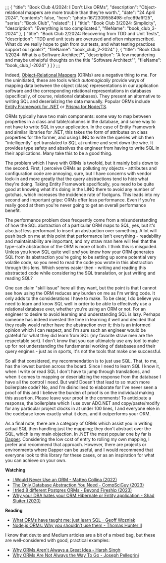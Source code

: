 ;;;
{
	"title": "Book Club 4/2024: I Don't Like ORMs",
	"description": "Object-relational mappers are more trouble than they're worth.",
	"date": "24 April 2024",
	"contents": false,
	"hero": "photo-1672309558498-cfcc89afff25",
	"series": "Book Club",
    "related": [
		{ "title": "Book Club 3/2024: Simplicity", "description": "Everything is too complicated.", "fileName": "book_club_3-2024" },
		{ "title": "Book Club 2/2024: Recovering from TDD and Unit Tests", "description": "TDD and unit tests are overused and often misprescribed. What do we really hope to gain from our tests, and what testing practices support our goals?", "fileName": "book_club_2-2024" },
		{ "title": "Book Club 1/2024: What is a Software Architect?", "description": "A few meandering and maybe unhelpful thoughts on the title \"Software Architect\"", "fileName": "book_club_1-2024" }
	]
}
;;;

Indeed, [Object-Relational Mappers](https://en.wikipedia.org/wiki/Object%E2%80%93relational_mapping) (ORMs) are a negative thing to me. For the uninitiated, these are tools which _automagically_ provide ways of mapping data between the object (class) representations in our application software and the corresponding relational representations in databases (specifically, of course, relational databases). They present an alternative to writing SQL and deserializing the data manually. Popular ORMs include [Entity Framework for .NET](https://learn.microsoft.com/en-us/aspnet/entity-framework) or [Prisma for Node/TS](https://www.prisma.io/orm).

ORMs typically have two main components: some way to map between properties in a class and table/columns in the database, and some way to not have to write SQL in your application. In the case of Entity Framework and similar libraries for .NET, this takes the form of attributes on class properties for the former, and using LINQ to write the queries which then "intelligently" get translated to SQL at runtime and sent down the wire. It provides type safety and absolves the engineer from having to write SQL in their applications. Many take this to be a good thing.

The problem which I have with ORMs is twofold, but it mainly boils down to the second. First, I perceive ORMs as polluting my objects - attributes and configuration code are annoying, sure, but I have concerns with vendor lock-in and more greatly that the query abstractions tend to hide what they're doing. Taking Entity Framework specifically, you need to be quite good at knowing what it's doing in the LINQ there to avoid any number of gotchas, which increases the incidence rate of footguns. This leads into my second and important gripe: ORMs offer less performance. Even if you're really good at them you're never going to get an overall performance benefit.

The performance problem does frequently come from a misunderstanding of how the SQL abstraction of a particular ORM maps to SQL, yes, but it's also _just_ less performant to insert an abstraction over something. A lot will push back on me at this point that performance isn't everything - readability and maintainability are important, and my straw man here will feel that the type-safe abstraction of the ORM is more of both. I think this is misguided. Unless you know SQL quite well _and_ you know how your ORM generates SQL from its abstraction you're going to be setting up some potential very volatile code, so you need to read the code you wrote in this abstraction through this lens. Which seems easier then - writing and reading this abstracted code while considering the SQL translation, or just writing and reading SQL?

One can claim "skill issue" here all they want, but the point is that I cannot see how using the ORM reduces any burden on me as I'm writing code. It only adds to the considerations I have to make. To be clear, I do believe you need to learn and know SQL well in order to be able to effectively use a relational database ever, whether you're using an ORM or not. For an engineer to desire to avoid learning and understanding SQL is lazy. Perhaps someone has indeed invested the time in learning it well and decided that they really would rather have the abstraction over it; this is an informed opinion which I can respect, and I'm sure such an engineer would be grateful for what they did learn from SQL (my favorite straw men are the respectable sort). I don't know that you can ultimately use any tool to make up for not understanding the fundamental working of databases and their query engines - just as in sports, it's not the tools that make one successful.

So all that considered, my recommendation is to just use SQL. That, to me, has the lowest burden across the board. Since I need to learn SQL I know it, when I write or read SQL I don't have to jump through translations, and when it comes to mapping or deserializing the response from the database I have all the control I need. But wait! Doesn't that lead to so much more boilerplate code? No, and I'm disinclined to elaborate for I've never seen a proof of this and I believe the burden of proof is on the individual making this assertion. Please leave your proof in the comments! To anticipate a response, the boilerplate which I use over ADO.NET and copy/paste/modify for any particular project clocks in at under 100 lines, I and everyone else in the codebase know exactly what it does, and it outperforms your ORM.

As a final note, there are a category of ORMs which assist you in writing actual SQL then handling just the mapping; they don't abstract over the SQL, which is my main objection. In .NET the most popular one by far is [Dapper](https://github.com/DapperLib/Dapper). Considering the low cost of entry to rolling my own mapping, I prefer and recommend that approach. However, there are projects or environments where Dapper can be useful, and I would recommend that everyone look to this library for these cases, or as an inspiration for what you can achieve on your own.

**Watching**

* [I Would Never Use an ORM - Matteo Collina (2022)](https://www.youtube.com/watch?v=atABji4xqiI)
* [The Only Database Abstraction You Need - CompSciGuy (2023)](https://www.youtube.com/watch?v=tbfKZy7Y1pc&t=0s)
* [I tried 8 different Postgres ORMs - Beyond Fireship (2023)](https://www.youtube.com/watch?v=4QN1BzxF8wM)
* [Why your DBA hates your ORM Hibernate or Entity application - Shad Sluiter (2020)](https://www.youtube.com/watch?v=evLx2TKTFI8)

**Reading**

* [What ORMs have taught me: just learn SQL - Geoff Wozniak](https://wozniak.ca/blog/2014/08/03/1/index.html?amp%3Butm_medium=referral)
* [Node.js ORMs: Why you shouldn’t use them - Thomas Hunter II](https://blog.logrocket.com/node-js-orms-why-shouldnt-use/)

I know that dev.to and Medium articles are a bit of a mixed bag, but these are well-considered with good, practical examples:

* [Why ORMs Aren't Always a Great Idea - Harsh Singh](https://dev.to/harshhhdev/why-orms-arent-always-a-great-idea-41kg)
* [Why ORMs Are Not Always the Way To Go - Joseph Pellegrini](https://betterprogramming.pub/why-orms-are-not-always-the-way-to-go-6aa578026a16)